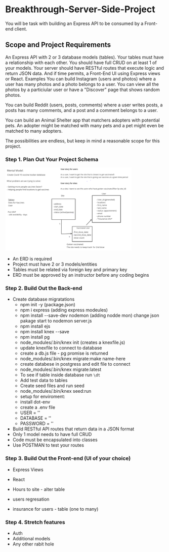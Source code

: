 # Breakthrough-Server-Side-Project

You will be task with building an Express API to be consumed by a Front-end client.

## Scope and Project Requirements

An Express API with 2 or 3 database models (tables).
Your tables must have a relationship with each other.
You should have full CRUD on at least 1 of your models.
Your server should have RESTful routes that execute logic and return JSON data.
And if time permits, a Front-End UI using Express views or React.
Examples
You can build Instagram (users and photos) where a user has many photos and a photo belongs to a user. You can view all the photos by a particiular user or have a "Discover" page that shows random photos.

You can build Reddit (users, posts, comments) where a user writes posts, a posts has many comments, and a post and a comment belongs to a user.

You can build an Animal Shelter app that matchers adopters with potential pets. An adopter might be matched with many pets and a pet might even be matched to many adopters.

The possibilities are endless, but keep in mind a reasonable scope for this project.

### Step 1. Plan Out Your Project Schema

<img src = https://github.com/ShrutiTamrakarTuladhar/Breakthrough-Server-Side-Project/blob/main/diagrams/idea_diagram.png width="400" >

- An ERD is required
- Project must have 2 or 3 models/entities
- Tables must be related via foreign key and primary key
- ERD must be approved by an instructor before any coding begins



### Step 2. Build Out the Back-end

- Create database migratations
  - npm init -y (package.json)
  - npm i express (adding express modeules)
  - npm install --save-dev nodemon (adding nodde mon)
    change json pakage start to nodemon server.js
  - npm install ejs
  - npm install knex --save
  - npm install pg
  - node_modules/.bin/knex init (creates a knexfile.js)
  - update knexfile to connect to database
  - create a db.js file - pg promise is returned
  - node_modules/.bin/knex migrate:make name-here
  - create databese in postgress and edit file to connect
  - node_modules/.bin/knex migrate:latest
  - To see if table inside database run `\dt`
  - Add test data to tables
  - Create seed files and run seed
  - node_modules/.bin/knex seed:run
  - setup for enviroment:
  - install dot-env
  - create a .env file
  - USER = ''
  - DATABASE = ''
  - PASSWORD = ''
- Build RESTful API routes that return data in a JSON format
- Only 1 model needs to have full CRUD
- Code must be encapsulated into classes
- Use POSTMAN to test your routes

### Step 3. Build Out the Front-end (UI of your choice)

- Express Views
- React

- Hours to site - alter table
- users regresation
- insurance for users - table (one to many)

### Step 4. Stretch features

- Auth
- Additional models
- Any other rabit hole
